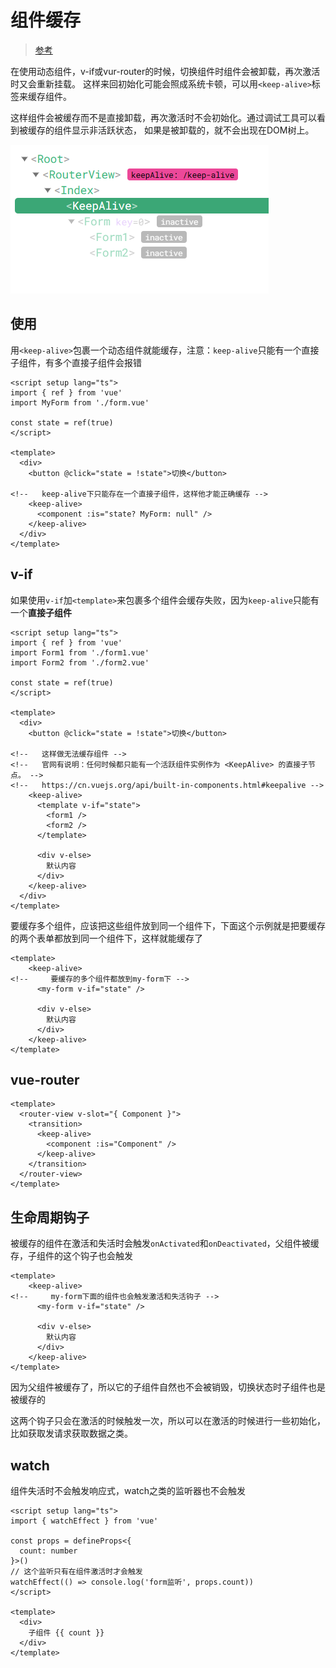 # 组件缓存

> [参考](https://cn.vuejs.org/api/built-in-components.html#keepalive)

在使用动态组件，v-if或vur-router的时候，切换组件时组件会被卸载，再次激活时又会重新挂载。
这样来回初始化可能会照成系统卡顿，可以用`<keep-alive>`标签来缓存组件。

这样组件会被缓存而不是直接卸载，再次激活时不会初始化。通过调试工具可以看到被缓存的组件显示非活跃状态，
如果是被卸载的，就不会出现在DOM树上。

![keep-alive](../__image/base/keep-alive/PixPin_2024-03-06_08-22-56.png)

## 使用

用`<keep-alive>`包裹一个动态组件就能缓存，注意：`keep-alive`只能有一个直接子组件，有多个直接子组件会报错

```vue
<script setup lang="ts">
import { ref } from 'vue'
import MyForm from './form.vue'

const state = ref(true)
</script>

<template>
  <div>
    <button @click="state = !state">切换</button>

<!--   keep-alive下只能存在一个直接子组件，这样他才能正确缓存 -->
    <keep-alive>
      <component :is="state? MyForm: null" />
    </keep-alive>
  </div>
</template>
```

## v-if

如果使用`v-if`加`<template>`来包裹多个组件会缓存失败，因为`keep-alive`只能有一个**直接子组件**

```vue
<script setup lang="ts">
import { ref } from 'vue'
import Form1 from './form1.vue'
import Form2 from './form2.vue'

const state = ref(true)
</script>

<template>
  <div>
    <button @click="state = !state">切换</button>

<!--   这样做无法缓存组件 -->
<!--   官网有说明：任何时候都只能有一个活跃组件实例作为 <KeepAlive> 的直接子节点。 -->
<!--   https://cn.vuejs.org/api/built-in-components.html#keepalive -->
    <keep-alive>
      <template v-if="state">
        <form1 />
        <form2 />
      </template>

      <div v-else>
        默认内容
      </div>
    </keep-alive>
  </div>
</template>
```

要缓存多个组件，应该把这些组件放到同一个组件下，下面这个示例就是把要缓存的两个表单都放到同一个组件下，这样就能缓存了

```vue
<template>
    <keep-alive>
<!--     要缓存的多个组件都放到my-form下 -->
      <my-form v-if="state" />

      <div v-else>
        默认内容
      </div>
    </keep-alive>
</template>
```

## vue-router

```vue
<template>
  <router-view v-slot="{ Component }">
    <transition>
      <keep-alive>
        <component :is="Component" />
      </keep-alive>
    </transition>
  </router-view>
</template>
```

## 生命周期钩子

被缓存的组件在激活和失活时会触发`onActivated`和`onDeactivated`，父组件被缓存，子组件的这个钩子也会触发

```vue
<template>
    <keep-alive>
<!--     my-form下面的组件也会触发激活和失活钩子 -->
      <my-form v-if="state" />

      <div v-else>
        默认内容
      </div>
    </keep-alive>
</template>
```

因为父组件被缓存了，所以它的子组件自然也不会被销毁，切换状态时子组件也是被缓存的

这两个钩子只会在激活的时候触发一次，所以可以在激活的时候进行一些初始化，比如获取发请求获取数据之类。


## watch

组件失活时不会触发响应式，watch之类的监听器也不会触发

```vue
<script setup lang="ts">
import { watchEffect } from 'vue'

const props = defineProps<{
  count: number
}>()
// 这个监听只有在组件激活时才会触发
watchEffect(() => console.log('form监听', props.count))
</script>

<template>
  <div>
    子组件 {{ count }}
  </div>
</template>
```